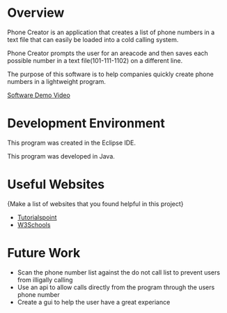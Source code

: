 # Overview

Phone Creator is an application that creates a list of phone numbers in a text file that can easily be loaded into a cold calling system.

Phone Creator prompts the user for an areacode and then saves each possible number in a text file(101-111-1102) on a different line.

The purpose of this software is to help companies quickly create phone numbers in a lightweight program.



[Software Demo Video](https://www.youtube.com/watch?v=7OoFmeXOdmY)

# Development Environment

This program was created in the Eclipse IDE.

This program was developed in Java.

# Useful Websites

{Make a list of websites that you found helpful in this project}
* [Tutorialspoint](https://www.tutorialspoint.com/java/java_documentation.htm)
* [W3Schools](https://www.w3schools.com/java/)

# Future Work


* Scan the phone number list against the do not call list to prevent users from illigally calling
* Use an api to allow calls directly from the program through the users phone number
* Create a gui to help the user have a great experiance
